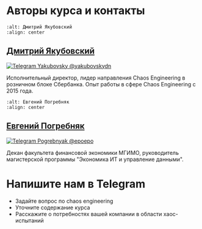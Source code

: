 # Авторы курса и контакты

[tg-link-ep]: https://t.me/epoepo
[tg-link-dy]: https://t.me/yakubovskydn
[tg-badge-ep]: https://img.shields.io/badge/Telegram-Евгений_Погребняк_(@epoepo)-blue?style=flatsquare&logo=telegram&logoColor=white
[tg-badge-dy]: https://img.shields.io/badge/Telegram-Дмитрий_Якубовский_(@yakubovskydn)-blue?style=flatsquare&logo=telegram&logoColor=white


```{image} dy.png
:alt: Дмитрий Якубовский
:align: center
```

## [Дмитрий Якубовский](https://github.com/dyakubovsky)

[![Telegram Yakubovsky @yakubovskydn][tg-badge-dy]][tg-link-dy]

Исполнительный директор, лидер направления Chaos Engineering в розничном блоке Сбербанка. Опыт работы в сфере Chaos Engineering c 2015 года.


```{image} images/ep.png
:alt: Евгений Погребняк
:align: center
```

## [Евгений Погребняк](https://github.com/epogrebnyak/)

[![Telegram Pogrebnyak @epoepo][tg-badge-ep]][tg-link-ep]

Декан факультета финансовой экономики МГИМО, руководитель магистерской программы "Экономика ИТ и управление данными".

# Напишите нам в Telegram

- Задайте вопрос по chaos engineering
- Уточните содержание курса
- Расскажите о потребностях вашей компании в области хаос-испытаний
